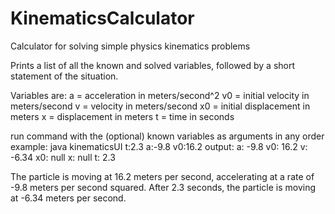 # KinematicsCalculator
Calculator for solving simple physics kinematics problems

Prints a list of all the known and solved variables, followed by a short statement of the situation.

Variables are:
a = acceleration in meters/second^2
v0 = initial velocity in meters/second
v = velocity in meters/second
x0 = initial displacement in meters
x = displacement in meters
t = time in seconds

run command with the (optional) known variables as arguments in any order
example:  java kinematicsUI t:2.3 a:-9.8 v0:16.2
output:
a:	-9.8
v0:	16.2
v:	-6.34
x0:	null
x:	null
t:	2.3

The particle is moving at 16.2 meters per second, accelerating at a rate of -9.8 meters per second squared.
After 2.3 seconds, the particle is moving at -6.34 meters per second.
